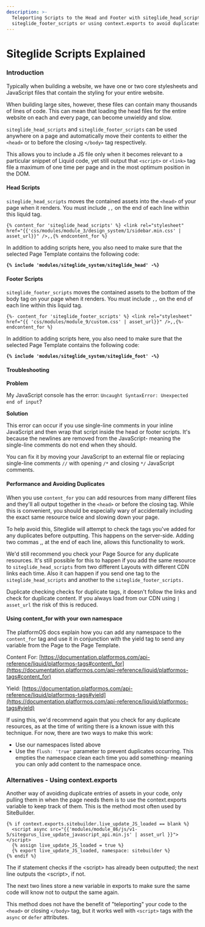 ```yaml
---
description: >-
  Teleporting Scripts to the Head and Footer with siteglide_head_scripts and
  siteglide_footer_scripts or using context.exports to avoid duplicates
---
```


# Siteglide Scripts Explained

### Introduction

Typically when building a website, we have one or two core stylesheets and JavaScript files that contain the styling for your entire website.

When building large sites, however, these files can contain many thousands of lines of code. This can mean that loading the head files for the entire website on each and every page, can become unwieldy and slow.

`siteglide_head_scripts` and `siteglide_footer_scripts` can be used anywhere on a page and automatically move their contents to either the `<head>` or to before the closing `</body>` tag respectively.

This allows you to include a JS file only when it becomes relevant to a particular snippet of Liquid code, yet still output that `<script>` or `<link>` tag file a maximum of one time per page and in the most optimum position in the DOM.

#### Head Scripts

`siteglide_head_scripts` moves the contained assets into the `<head>` of your page when it renders. You must include `,,` on the end of each line within this liquid tag.

```liquid
{% content_for 'siteglide_head_scripts' %} <link rel="stylesheet" href="{{'css/modules/module_3/design_system/1/sidebar.min.css' | asset_url}}" />,,{% endcontent_for %}

```

In addition to adding scripts here, you also need to make sure that the selected Page Template contains the following code:

<pre class="language-liquid"><code class="lang-liquid"><strong>{% include 'modules/siteglide_system/siteglide_head' -%}
</strong></code></pre>

#### Footer Scripts

`siteglide_footer_scripts` moves the contained assets to the bottom of the body tag on your page when it renders. You must include `,,` on the end of each line within this liquid tag.

```liquid
{%- content_for 'siteglide_footer_scripts' %} <link rel="stylesheet" href="{{ 'css/modules/module_9/custom.css' | asset_url}}" />,,{%- endcontent_for %}

```

In addition to adding scripts here, you also need to make sure that the selected Page Template contains the following code:

<pre class="language-liquid"><code class="lang-liquid"><strong>{% include 'modules/siteglide_system/siteglide_foot' -%}
</strong></code></pre>

#### Troubleshooting

**Problem**

My JavaScript console has the error: `Uncaught SyntaxError: Unexpected end of input`?

**Solution**

This error can occur if you use single-line comments in your inline JavaScript and then wrap that script inside the head or footer scripts. It's because the newlines are removed from the JavaScript- meaning the single-line comments do not end when they should.

You can fix it by moving your JavaScript to an external file or replacing single-line comments `//` with opening `/*` and closing `*/` JavaScript comments.

#### Performance and Avoiding Duplicates

When you use `content_for` you can add resources from many different files and they'll all output together in the `<head>` or before the closing tag. While this is convenient, you should be especially wary of accidentally including the exact same resource twice and slowing down your page.

To help avoid this, Siteglide will attempt to check the tags you've added for any duplicates before outputting. This happens on the server-side. Adding two commas ,, at the end of each line, allows this functionality to work.

We'd still recommend you check your Page Source for any duplicate resources. It's still possible for this to happen if you add the same resource to `siteglide_head_scripts` from two different Layouts with different CDN links each time. Also it can happen if you send one tag to the `siteglide_head_scripts` and another to the `siteglide_footer_scripts.`

Duplicate checking checks for duplicate tags, it doesn't follow the links and check for duplicate content. If you always load from our CDN using `| asset_url` the risk of this is reduced.

#### Using content\_for with your own namespace

The platformOS docs explain how you can add any namespace to the `content_for` tag and use it in conjunction with the yield tag to send any variable from the Page to the Page Template.

Content For: [https://documentation.platformos.com/api-reference/liquid/platformos-tags#content\_for](https://documentation.platformos.com/api-reference/liquid/platformos-tags#content_for)

Yield: [https://documentation.platformos.com/api-reference/liquid/platformos-tags#yield](https://documentation.platformos.com/api-reference/liquid/platformos-tags#yield)

If using this, we'd recommend again that you check for any duplicate resources, as at the time of writing there is a known issue with this technique. For now, there are two ways to make this work:

* Use our namespaces listed above
* Use the `flush: 'true'` parameter to prevent duplicates occurring. This empties the namespace clean each time you add something- meaning you can only add content to the namespace once.

### Alternatives - Using context.exports

Another way of avoiding duplicate entries of assets in your code, only pulling them in when the page needs them is to use the context.exports variable to keep track of them. This is the method most often used by SiteBuilder.

```liquid
{% if context.exports.sitebuilder.live_update_JS_loaded == blank %}
  <script async src="{{'modules/module_86/js/v1-5/sitegurus_live_update_javascript_api.min.js' | asset_url }}"></script>
  {% assign live_update_JS_loaded = true %}
  {% export live_update_JS_loaded, namespace: sitebuilder %}
{% endif %}
```

The if statement checks if the \<script> has already been outputted; the next line outputs the \<script>, if not.

The next two lines store a new variable in exports to make sure the same code will know not to output the same again.

This method does not have the benefit of "teleporting" your code to the `<head>` or closing `</body>` tag, but it works well with `<script>` tags with the `async` or `defer` attributes.
